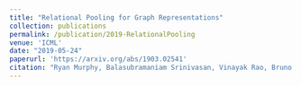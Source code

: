 ```yaml
---
title: "Relational Pooling for Graph Representations"
collection: publications
permalink: /publication/2019-RelationalPooling
venue: 'ICML'
date: "2019-05-24"
paperurl: 'https://arxiv.org/abs/1903.02541'
citation: "Ryan Murphy, Balasubramaniam Srinivasan, Vinayak Rao, Bruno Ribeiro"  # Citation = authors
---
```

